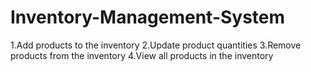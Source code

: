 # Inventory-Management-System
1.Add products to the inventory 2.Update product quantities 3.Remove products from the inventory 4.View all products in the inventory
